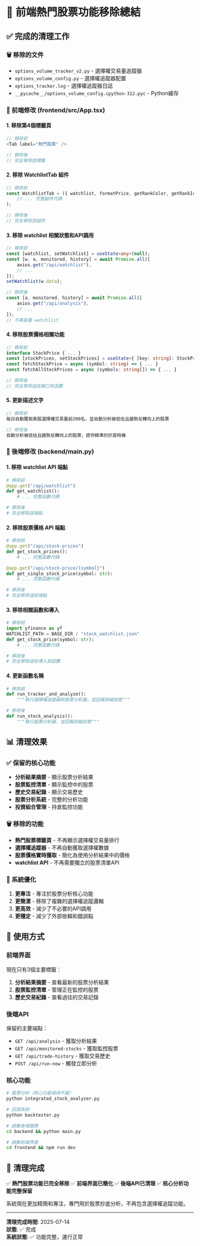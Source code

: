 # 🎯 前端熱門股票功能移除總結

## ✅ 完成的清理工作

### 🗑️ 移除的文件
- `options_volume_tracker_v2.py` - 選擇權交易量追蹤器
- `options_volume_config.py` - 選擇權追蹤器配置
- `options_tracker.log` - 選擇權追蹤器日誌
- `__pycache__/options_volume_config.cpython-312.pyc` - Python緩存

### 🔧 前端修改 (frontend/src/App.tsx)

#### 1. 移除第4個標籤頁
```typescript
// 移除前
<Tab label="熱門股票" />

// 移除後
// 完全移除該標籤
```

#### 2. 移除 WatchlistTab 組件
```typescript
// 移除前
const WatchlistTab = ({ watchlist, formatPrice, getRankColor, getRankIcon }: any) => (
    // ... 完整組件代碼
);

// 移除後
// 完全移除該組件
```

#### 3. 移除 watchlist 相關狀態和API調用
```typescript
// 移除前
const [watchlist, setWatchlist] = useState<any>(null);
const [w, a, monitored, history] = await Promise.all([
    axios.get("/api/watchlist"),
    // ...
]);
setWatchlist(w.data);

// 移除後
const [a, monitored, history] = await Promise.all([
    axios.get("/api/analysis"),
    // ...
]);
// 不再設置 watchlist
```

#### 4. 移除股票價格相關功能
```typescript
// 移除前
interface StockPrice { ... }
const [stockPrices, setStockPrices] = useState<{ [key: string]: StockPrice }>({});
const fetchStockPrice = async (symbol: string) => { ... }
const fetchAllStockPrices = async (symbols: string[]) => { ... }

// 移除後
// 完全移除這些接口和函數
```

#### 5. 更新描述文字
```typescript
// 移除前
每日自動獲取美股選擇權交易量前200名，並自動分析被低估且趨勢反轉向上的股票

// 修改後
自動分析被低估且趨勢反轉向上的股票，提供精準的抄底時機
```

### 🔧 後端修改 (backend/main.py)

#### 1. 移除 watchlist API 端點
```python
# 移除前
@app.get("/api/watchlist")
def get_watchlist():
    # ... 完整函數代碼

# 移除後
# 完全移除該端點
```

#### 2. 移除股票價格 API 端點
```python
# 移除前
@app.get("/api/stock-prices")
def get_stock_prices():
    # ... 完整函數代碼

@app.get("/api/stock-price/{symbol}")
def get_single_stock_price(symbol: str):
    # ... 完整函數代碼

# 移除後
# 完全移除這些端點
```

#### 3. 移除相關函數和導入
```python
# 移除前
import yfinance as yf
WATCHLIST_PATH = BASE_DIR / "stock_watchlist.json"
def get_stock_price(symbol: str):
    # ... 完整函數代碼

# 移除後
# 完全移除這些導入和函數
```

#### 4. 更新函數名稱
```python
# 移除前
def run_tracker_and_analyze():
    """執行選擇權追蹤器和股票分析器，並回報詳細狀態"""

# 修改後
def run_stock_analysis():
    """執行股票分析器，並回報詳細狀態"""
```

## 📊 清理效果

### ✅ 保留的核心功能
- **分析結果摘要** - 顯示股票分析結果
- **股票監控清單** - 顯示監控中的股票
- **歷史交易紀錄** - 顯示交易歷史
- **股票分析系統** - 完整的分析功能
- **投資組合管理** - 持倉監控功能

### 🗑️ 移除的功能
- **熱門股票標籤頁** - 不再顯示選擇權交易量排行
- **選擇權追蹤器** - 不再自動獲取選擇權數據
- **股票價格實時獲取** - 簡化為使用分析結果中的價格
- **watchlist API** - 不再需要獨立的股票清單API

### 🎯 系統優化
1. **更專注** - 專注於股票分析核心功能
2. **更簡潔** - 移除了複雜的選擇權追蹤邏輯
3. **更高效** - 減少了不必要的API調用
4. **更穩定** - 減少了外部依賴和錯誤點

## 🚀 使用方式

### 前端界面
現在只有3個主要標籤：
1. **分析結果摘要** - 查看最新的股票分析結果
2. **股票監控清單** - 管理正在監控的股票
3. **歷史交易紀錄** - 查看過往的交易記錄

### 後端API
保留的主要端點：
- `GET /api/analysis` - 獲取分析結果
- `GET /api/monitored-stocks` - 獲取監控股票
- `GET /api/trade-history` - 獲取交易歷史
- `POST /api/run-now` - 觸發立即分析

### 核心功能
```bash
# 股票分析（核心功能保持不變）
python integrated_stock_analyzer.py

# 回測系統
python backtester.py

# 啟動後端服務
cd backend && python main.py

# 啟動前端界面
cd frontend && npm run dev
```

## 🎉 清理完成

✅ **熱門股票功能已完全移除**
✅ **前端界面已簡化**
✅ **後端API已清理**
✅ **核心分析功能完整保留**

系統現在更加精簡和專注，專門用於股票抄底分析，不再包含選擇權追蹤功能。

---

**清理完成時間**: 2025-07-14  
**狀態**: ✅ 完成  
**系統狀態**: ✅ 功能完整，運行正常
